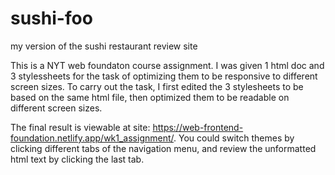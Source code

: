 # sushi-foo
my version of the sushi restaurant review site

This is a NYT web foundaton course assignment.  I was given 1 html doc and 3 stylessheets for the task of optimizing them to be responsive to different screen sizes.  To carry out the task, I first edited the 3 stylesheets to be based on the same html file, then optimized them to be readable on different screen sizes.

The final result is viewable at site: https://web-frontend-foundation.netlify.app/wk1_assignment/.  You could switch themes by clicking different tabs of the navigation menu, and review the unformatted html text by clicking the last tab.
